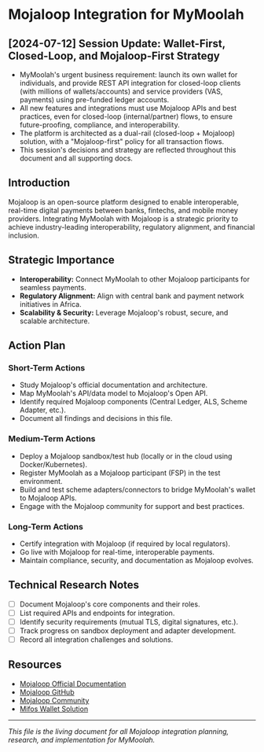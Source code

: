 # Mojaloop Integration for MyMoolah

## [2024-07-12] Session Update: Wallet-First, Closed-Loop, and Mojaloop-First Strategy
- MyMoolah's urgent business requirement: launch its own wallet for individuals, and provide REST API integration for closed-loop clients (with millions of wallets/accounts) and service providers (VAS, payments) using pre-funded ledger accounts.
- All new features and integrations must use Mojaloop APIs and best practices, even for closed-loop (internal/partner) flows, to ensure future-proofing, compliance, and interoperability.
- The platform is architected as a dual-rail (closed-loop + Mojaloop) solution, with a "Mojaloop-first" policy for all transaction flows.
- This session's decisions and strategy are reflected throughout this document and all supporting docs.

## Introduction
Mojaloop is an open-source platform designed to enable interoperable, real-time digital payments between banks, fintechs, and mobile money providers. Integrating MyMoolah with Mojaloop is a strategic priority to achieve industry-leading interoperability, regulatory alignment, and financial inclusion.

## Strategic Importance
- **Interoperability:** Connect MyMoolah to other Mojaloop participants for seamless payments.
- **Regulatory Alignment:** Align with central bank and payment network initiatives in Africa.
- **Scalability & Security:** Leverage Mojaloop's robust, secure, and scalable architecture.

## Action Plan

### Short-Term Actions
- Study Mojaloop's official documentation and architecture.
- Map MyMoolah's API/data model to Mojaloop's Open API.
- Identify required Mojaloop components (Central Ledger, ALS, Scheme Adapter, etc.).
- Document all findings and decisions in this file.

### Medium-Term Actions
- Deploy a Mojaloop sandbox/test hub (locally or in the cloud using Docker/Kubernetes).
- Register MyMoolah as a Mojaloop participant (FSP) in the test environment.
- Build and test scheme adapters/connectors to bridge MyMoolah's wallet to Mojaloop APIs.
- Engage with the Mojaloop community for support and best practices.

### Long-Term Actions
- Certify integration with Mojaloop (if required by local regulators).
- Go live with Mojaloop for real-time, interoperable payments.
- Maintain compliance, security, and documentation as Mojaloop evolves.

## Technical Research Notes
- [ ] Document Mojaloop's core components and their roles.
- [ ] List required APIs and endpoints for integration.
- [ ] Identify security requirements (mutual TLS, digital signatures, etc.).
- [ ] Track progress on sandbox deployment and adapter development.
- [ ] Record all integration challenges and solutions.

## Resources
- [Mojaloop Official Documentation](https://mojaloop.io/documentation/)
- [Mojaloop GitHub](https://github.com/mojaloop/)
- [Mojaloop Community](https://community.mojaloop.io/)
- [Mifos Wallet Solution](https://mifos.gitbook.io/docs/mifos-mojaloop/mifos-wallet-solution)

---

*This file is the living document for all Mojaloop integration planning, research, and implementation for MyMoolah.* 